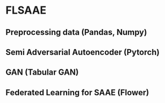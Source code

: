 # FLSAAE

## Preprocessing data (Pandas, Numpy)
## Semi Adversarial Autoencoder (Pytorch)
## GAN (Tabular GAN)
## Federated Learning for SAAE (Flower)
